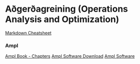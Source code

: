 # Aðgerðagreining (Operations Analysis and Optimization)

[Markdown Cheatsheet](https://github.com/adam-p/markdown-here/wiki/Markdown-Cheatsheet)

### Ampl
[Ampl Book - Chapters](https://ampl.com/resources/the-ampl-book/chapter-downloads/)
[Ampl Software Download](https://notendur.hi.is/~tpr/ampl/)
[Ampl Software](http://www.amplstudio.com/tutorials/index.htm)
